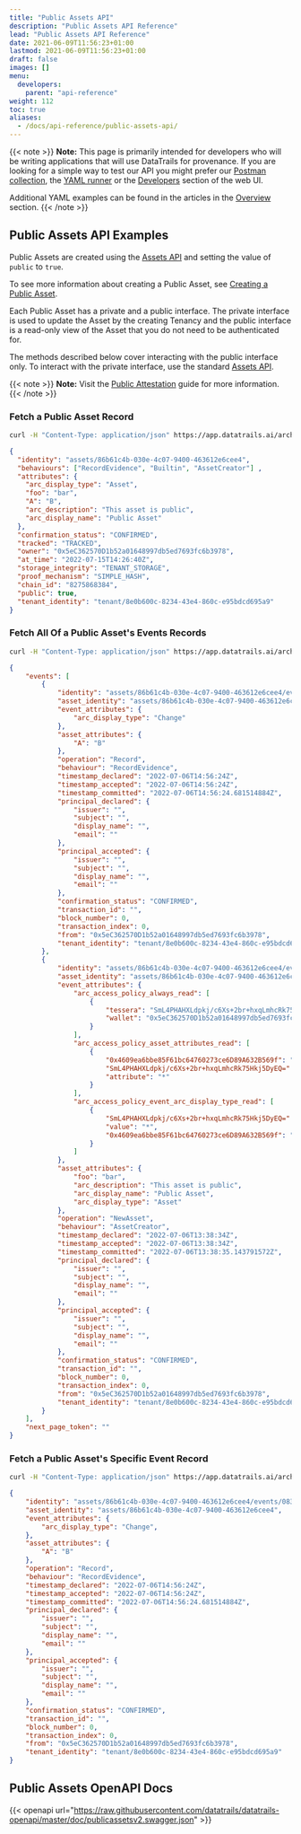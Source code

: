 ```yaml
---
title: "Public Assets API"
description: "Public Assets API Reference"
lead: "Public Assets API Reference"
date: 2021-06-09T11:56:23+01:00
lastmod: 2021-06-09T11:56:23+01:00
draft: false
images: []
menu: 
  developers:
    parent: "api-reference"
weight: 112
toc: true
aliases: 
  - /docs/api-reference/public-assets-api/
---
```

{{< note >}}
**Note:** This page is primarily intended for developers who will be writing applications that will use DataTrails for provenance. 
If you are looking for a simple way to test our API you might prefer our [Postman collection](https://www.postman.com/datatrails-inc/workspace/datatrails-public/overview), the [YAML runner](/developers/yaml-reference/story-runner-components/) or the [Developers](https://app.datatrails.ai) section of the web UI. 

Additional YAML examples can be found in the articles in the [Overview](/platform/overview/introduction/) section.
{{< /note >}}
## Public Assets API Examples

Public Assets are created using the [Assets API](../assets-api/) and setting the value of `public` to `true`.

To see more information about creating a Public Asset, see [Creating a Public Asset](../assets-api/#creating-a-public-asset).

Each Public Asset has a private and a public interface. The private interface is used to update the Asset by the creating Tenancy and the public interface is a read-only view of the Asset that you do not need to be authenticated for.

The methods described below cover interacting with the public interface only. To interact with the private interface, use the standard [Assets API](../assets-api/).

{{< note >}}
**Note:** Visit the [Public Attestation](/platform/overview/public-attestation/) guide for more information.
{{< /note >}}

### Fetch a Public Asset Record

```bash
curl -H "Content-Type: application/json" https://app.datatrails.ai/archivist/v2/publicassets/86b61c4b-030e-4c07-9400-463612e6cee4
```

```json
{
  "identity": "assets/86b61c4b-030e-4c07-9400-463612e6cee4",
  "behaviours": ["RecordEvidence", "Builtin", "AssetCreator"] ,
  "attributes": {
    "arc_display_type": "Asset",
    "foo": "bar",
    "A": "B",
    "arc_description": "This asset is public",
    "arc_display_name": "Public Asset"
  },
  "confirmation_status": "CONFIRMED",
  "tracked": "TRACKED",
  "owner": "0x5eC362570D1b52a01648997db5ed7693fc6b3978",
  "at_time": "2022-07-15T14:26:40Z",
  "storage_integrity": "TENANT_STORAGE",
  "proof_mechanism": "SIMPLE_HASH",
  "chain_id": "8275868384",
  "public": true,
  "tenant_identity": "tenant/8e0b600c-8234-43e4-860c-e95bdcd695a9"
}
```

### Fetch All Of a Public Asset's Events Records

```bash
curl -H "Content-Type: application/json" https://app.datatrails.ai/archivist/v2/publicassets/86b61c4b-030e-4c07-9400-463612e6cee4/events
```

```json
{
    "events": [
        {
            "identity": "assets/86b61c4b-030e-4c07-9400-463612e6cee4/events/083f90fb-c379-40db-b56a-190564d53cd5",
            "asset_identity": "assets/86b61c4b-030e-4c07-9400-463612e6cee4",
            "event_attributes": {
                "arc_display_type": "Change"
            },
            "asset_attributes": {
                "A": "B"
            },
            "operation": "Record",
            "behaviour": "RecordEvidence",
            "timestamp_declared": "2022-07-06T14:56:24Z",
            "timestamp_accepted": "2022-07-06T14:56:24Z",
            "timestamp_committed": "2022-07-06T14:56:24.681514884Z",
            "principal_declared": {
                "issuer": "",
                "subject": "",
                "display_name": "",
                "email": ""
            },
            "principal_accepted": {
                "issuer": "",
                "subject": "",
                "display_name": "",
                "email": ""
            },
            "confirmation_status": "CONFIRMED",
            "transaction_id": "",
            "block_number": 0,
            "transaction_index": 0,
            "from": "0x5eC362570D1b52a01648997db5ed7693fc6b3978",
            "tenant_identity": "tenant/8e0b600c-8234-43e4-860c-e95bdcd695a9"
        },
        {
            "identity": "assets/86b61c4b-030e-4c07-9400-463612e6cee4/events/10d252f2-3116-4c22-b34a-7e3f768895c9",
            "asset_identity": "assets/86b61c4b-030e-4c07-9400-463612e6cee4",
            "event_attributes": {
                "arc_access_policy_always_read": [
                    {
                        "tessera": "SmL4PHAHXLdpkj/c6Xs+2br+hxqLmhcRk75Hkj5DyEQ=",
                        "wallet": "0x5eC362570D1b52a01648997db5ed7693fc6b3978"
                    }
                ],
                "arc_access_policy_asset_attributes_read": [
                    {
                        "0x4609ea6bbe85F61bc64760273ce6D89A632B569f": "wallet",
                        "SmL4PHAHXLdpkj/c6Xs+2br+hxqLmhcRk75Hkj5DyEQ=": "tessera",
                        "attribute": "*"
                    }
                ],
                "arc_access_policy_event_arc_display_type_read": [
                    {
                        "SmL4PHAHXLdpkj/c6Xs+2br+hxqLmhcRk75Hkj5DyEQ=": "tessera",
                        "value": "*",
                        "0x4609ea6bbe85F61bc64760273ce6D89A632B569f": "wallet"
                    }
                ]
            },
            "asset_attributes": {
                "foo": "bar",
                "arc_description": "This asset is public",
                "arc_display_name": "Public Asset",
                "arc_display_type": "Asset"
            },
            "operation": "NewAsset",
            "behaviour": "AssetCreator",
            "timestamp_declared": "2022-07-06T13:38:34Z",
            "timestamp_accepted": "2022-07-06T13:38:34Z",
            "timestamp_committed": "2022-07-06T13:38:35.143791572Z",
            "principal_declared": {
                "issuer": "",
                "subject": "",
                "display_name": "",
                "email": ""
            },
            "principal_accepted": {
                "issuer": "",
                "subject": "",
                "display_name": "",
                "email": ""
            },
            "confirmation_status": "CONFIRMED",
            "transaction_id": "",
            "block_number": 0,
            "transaction_index": 0,
            "from": "0x5eC362570D1b52a01648997db5ed7693fc6b3978",
            "tenant_identity": "tenant/8e0b600c-8234-43e4-860c-e95bdcd695a9"
        }
    ],
    "next_page_token": ""
}
```

### Fetch a Public Asset's Specific Event Record

```bash
curl -H "Content-Type: application/json" https://app.datatrails.ai/archivist/v2/publicassets/86b61c4b-030e-4c07-9400-463612e6cee4/events/7da272ad-19d5-4106-b4af-2980a84c2721
```

```json
{
    "identity": "assets/86b61c4b-030e-4c07-9400-463612e6cee4/events/083f90fb-c379-40db-b56a-190564d53cd5",
    "asset_identity": "assets/86b61c4b-030e-4c07-9400-463612e6cee4",
    "event_attributes": {
        "arc_display_type": "Change",
    },
    "asset_attributes": {
        "A": "B"
    },
    "operation": "Record",
    "behaviour": "RecordEvidence",
    "timestamp_declared": "2022-07-06T14:56:24Z",
    "timestamp_accepted": "2022-07-06T14:56:24Z",
    "timestamp_committed": "2022-07-06T14:56:24.681514884Z",
    "principal_declared": {
        "issuer": "",
        "subject": "",
        "display_name": "",
        "email": ""
    },
    "principal_accepted": {
        "issuer": "",
        "subject": "",
        "display_name": "",
        "email": ""
    },
    "confirmation_status": "CONFIRMED",
    "transaction_id": "",
    "block_number": 0,
    "transaction_index": 0,
    "from": "0x5eC362570D1b52a01648997db5ed7693fc6b3978",
    "tenant_identity": "tenant/8e0b600c-8234-43e4-860c-e95bdcd695a9"
}
```

## Public Assets OpenAPI Docs

{{< openapi url="https://raw.githubusercontent.com/datatrails/datatrails-openapi/master/doc/publicassetsv2.swagger.json" >}}
